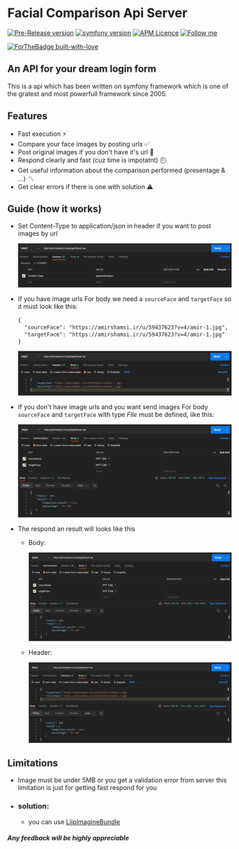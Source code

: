 # Facial Comparison Api Server

[![Pre-Release version](https://img.shields.io/github/v/release/amir-shamsi/facial-comparison-api-server?style=flat-square)](https://github.com/Amir-Shamsi/facial-comparison-api-server)
[![symfony version](https://img.shields.io/badge/symfony-%5E5.3-blue?style=flat-square)](https://symfony.com/)
[![APM Licence](https://img.shields.io/badge/licence-CC0-geen?style=flat-square)](LICENSE)
[![Follow me](https://img.shields.io/github/followers/amir-shamsi?label=follow%20me&style=social)](https://github.com/amir-shamsi)

[![ForTheBadge built-with-love](http://ForTheBadge.com/images/badges/built-with-love.svg)](https://github.com/Amir-Shamsi)

## An API for your dream login form

This is a api which has been written on symfony framework which is one of the gratest and most powerfull framework since 2005.
<br>


## Features

- Fast execution ⚡
- Compare your face images by posting urls ✅
- Post original images if you don't have it's url 👥
- Respond clearly and fast (cuz time is impotatnt) 🕘
- Get useful information about the comparison performed (presentage & ...) 〽
- Get clear errors if there is one with solution ⚠

## Guide (how it works)
- Set Content-Type to application/json in header if you want to post images by url

  ![fscs-0](/public/assets/img/fscs-0.png)
  
- If you have image urls For body we need a `sourceFace` and `targetFace` so it must look like this:
  ```
  {
    "sourceFace": "https://amirshamsi.ir/u/59437623?v=4/amir-1.jpg",
    "targetFace": "https://amirshamsi.ir/u/59437623?v=4/amir-1.jpg"
  }
  ```
  
  ![fscs-4](/public/assets/img/fscs-4.png)
  
- If you don't have image urls and you want send images For body  `sourceFace` and `targetFace` with type *File* must be defined, like this:

  ![fscs-4](/public/assets/img/fscs-3.png)
  
- The respond an result will looks like this
  - Body:
  
    ![fscs-3](/public/assets/img/fscs-3.png)
    
  - Header:
  
    ![fscs-1](/public/assets/img/fscs-1.png)

## Limitations
- Image must be under 5MB or you get a validation error from server this limitation is just for getting fast respond for you
- ### solution:
  - you can use [LiipImagineBundle](https://github.com/liip/LiipImagineBundle)

##### Any feedback will be highly appreciable
